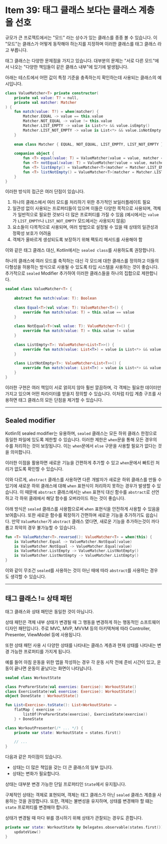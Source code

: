 # Item 39: 태그 클래스 보다는 클래스 계층을 선호

규모가 큰 프로젝트에서는 "모드" 라는 상수가 있는 클래스를 종종 볼 수 있습니다. 
이 "모드"는 클래스가 어떻게 동작해야 하는지를 지정하며 이러한 클래스를 태그 클래스 라고 부릅니다.

태그 클래스는 다양한 문제점을 가지고 있습니다.
대부분의 문제는 "서로 다른 모드"에서 나오는 "다양한 책임들이 같은 클래스 내부"에 있기에 발생됩니다.

아래는 테스트에서 어떤 값이 특정 기준을 충족하는지 확인하는데 사용되는 클래스의 예시입니다.

```kotlin
class ValueMatcher<T> private constructor(
    private val value: T? = null,
    private val matcher: Matcher
) {
    fun match(value: T?) = when(matcher) {
        Matcher.EQUAL -> value == this.value
        Matcher.NOT_EQUAL -> value != this.value
        Matcher.LIST_EMPTY -> value is List<*> && value.isEmpty()
        Matcher.LIST_NOT_EMPTY -> value is List<*> && value.isNotEmpty()
    }
    
    enum class Matcher { EQUAL, NOT_EQUAL, LIST_EMPTY, LIST_NOT_EMPTY }
    
    companion object {
        fun <T> equal(value: T) = ValueMatcher(value = value, matcher = Matcher.EQUAL)
        fun <T> notEqual(value: T) = ValueMatcher(value = value, matcher = Matcher.NOT_EQUAL)
        fun <T> listEmpty() = ValueMatcher<T>(matcher = Matcher.LIST_EMPTY)
        fun <T> listNotEmpty() = ValueMatcher<T>(matcher = Matcher.LIST_NOT_EMPTY)
    }
}
```

이러한 방식의 접근은 여러 단점이 있습니다.
1. 하나의 클래스에서 여러 모드를 처리하기 위한 추가적인 보일러플레이트 필요
2. 일관성 없이 사용되는 프로퍼티들이 있으며 이들은 다양한 목적으로 사용되며, 객체가 일반적으로 필요한 것보다 더 많은 프로퍼티를 가질 수 있음 (예시에서는 `value`가 `LIST_EMPTY`나 `LIST_NOT_EMPTY` 모드에서는 사용되지 않음)
3. 요소들이 다목적으로 사용되며, 여러 방법으로 설정될 수 있을 때 상태의 일관성과 정확성 보호가 어려움
4. 객체가 올바르게 생성되도록 보장하기 위해 팩토리 메서드를 사용해야 함

이와 같은 태그 클래스 대신, Kotlin에서는 `sealed class`를 사용하도록 권장합니다.

하나의 클래스에 여러 모드를 축적하는 대신 각 모드에 대한 클래스를 정의하고 이들의 다형성을 허용하는 방식으로 사용될 수 있도록 타입 시스템을 사용하는 것이 좋습니다.
추가적으로 `sealed` Modifier 추가하여 이러한 클래스들을 하나의 집합으로 제한합니다.

```kotlin
sealed class ValueMatcher<T> {
    
    abstract fun match(value: T): Boolean 
    
    class Equal<T>(val value: T): ValueMatcher<T>() {
        override fun match(value: T) = this.value == value
    }
    
    class NotEqual<T>(val value: T): ValueMatcher<T>() {
        override fun match(value: T) = this.value != value
    }
    
    class ListEmpty<T>: ValueMatcher<List<T>>() {
        override fun match(value: List<T>) = value is List<*> && value.isEmpty()
    }
    
    class ListNotEmpty<T>: ValueMatcher<List<T>>() {
        override fun match(value: List<T>) = value is List<*> && value.isNotEmpty()
    }
}
```

이러한 구현은 여러 책임이 서로 얽히지 않아 훨씬 깔끔하며, 각 객체는 필요한 데이터만 가지고 있으며 어떤 파라미터를 받을지 정의할 수 있습니다.
이처럼 타입 계층 구조를 사용하면 태그 클래스의 모든 단점을 제거할 수 있습니다.

---

## Sealed modifier

Kotlin의 sealed modifier는 유용하며, `sealed` 클래스는 모든 하위 클래스 한정으로 동일한 파일에 있도록 제한할 수 있습니다.
이러한 제한은 `when`문을 통해 모든 경우의 수를 처리하는 것이 보장됩니다.
이는 `when`문에서 `else` 구문을 사용할 필요가 없다는 것을 의미합니다.

이러한 이점을 활용하면 새로운 기능을 간편하게 추가할 수 있고 `when`문에서 빠트린 처리가 없도록 확인할 수 있습니다.

이와 다르게, `abstract` 클래스를 사용하면 다른 개발자가 새로운 하위 클래스를 만들 수 있기에 새로운 하위 클래스에 대해 `when` 표현식이 처리하지 못하는 경우가 발생할 수 있습니다.
이 때문에 `abstract` 클래스에서는 `when` 표현식 대신 함수를 `abstract`로 선언하고 각 하위 클래에서 해당 함수를 오버라이드 하는 것이 좋습니다.

아래 방식은 `sealed` 클래스를 사용함으로써 `when` 표현식을 안전하게 사용할 수 있음을 보여줍니다.
또한 새로운 함수를 확장하기 간편하며 새로운 기능을 추가하기도 쉽습니다. 
만약 `ValueMatcher`가 `abstract` 클래스 였다면, 새로운 기능을 추가하는것이 까다롭고 최악의 경우 불가능할 수 있습니다.

```kotlin
fun <T> ValueMatcher<T>.reversed(): ValueMatcher<T> = when(this) {
    is ValueMatcher.Equal -> ValueMatcher.NotEqual(value)
    is ValueMatcher.NotEqual -> ValueMatcher.Equal(value)
    is ValueMatcher.ListEmpty -> ValueMatcher.ListNotEmpty()
    is ValueMatcher.ListNotEmpty -> ValueMatcher.ListEmpty()
}
```

이와 같이 무조건 `sealed`를 사용하는 것이 아닌 때에 따라 `abstract`를 사용하는 경우도 생각할 수 있습니다.

---

## 태그 클래스 != 상태 패턴

태그 클래스와 상태 패턴은 동일한 것이 아닙니다.

상태 패턴은 객체 내부 상태가 변경될 때 그 행동을 변경하게 하는 행동적인 소프트웨어 디자인 패턴입니다.
주로 MVC, MVP, MVVM 등의 아키텍쳐에 따라 Controller, Presenter, ViewModel 등에 사용됩니다.

또한 상태 패턴 사용 시 다양한 상태를 나타내는 클래스 계층과 현재 상태를 나타내는 변경 가능한 프로퍼티를 가지게 됩니다.

예를 들어 아침 운동을 위한 앱을 작성하는 경우 각 운동 시작 전에 준비 시간이 있고, 운동이 끝나면 운동이 끝났다는 화면이 나타납니다.

```kotlin
sealed class WorkoutState

class PreParerState(val exercies: Exercise): WorkoutState()
class ExerciseState(val exercise: Exercise): WorkoutState()
object DoneState : WorkoutState()

fun List<Exercise>.toState(): List<WorkoutState> = 
    flatMap { exercise ->
        listOf(PreParerState(exercise), ExerciseState(exercise))
    } + DoneState

class WorkoutPresenter(/* ... */) {
    private var state: WorkoutState = states.first()
    
    // ...
}
```

다음과 같은 차이점이 있습니다.
- 상태는 더 많은 책임을 갖는 더 큰 클래스의 일부 입니다.
- 상태는 변화가 필요합니다.

상태는 대부분 변경 가능한 단일 프로퍼티인 `State`에서 유지됩니다.

구체적인 상태는 객체로 표현되며, 객체는 태그 클래스가 아닌 `sealed` 클래스 계층을 사용하는 것을 권장합니다.
또한, 객체는 불변성을 유지하며, 상태를 변경해야 할 떄는 `state` 프로퍼티를 변경해야 합니다.

상태가 변경될 때 마다 뷰를 갱시하기 위해 상태가 관찰되는 경우도 흔합니다.

```kotlin
private var state: WorkoutState by Delegates.observable(states.first()) { _, _, _ -> 
    updateView()
}
```
